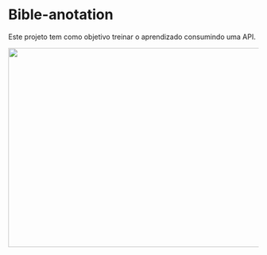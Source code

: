 # Bible-anotation

Este projeto tem como objetivo treinar o aprendizado consumindo uma API.

<img src="https://github.com/maiconhenriquefa/bible-anotation/blob/main/bible-anotation.gif?raw=true" width="600" height="400" />
